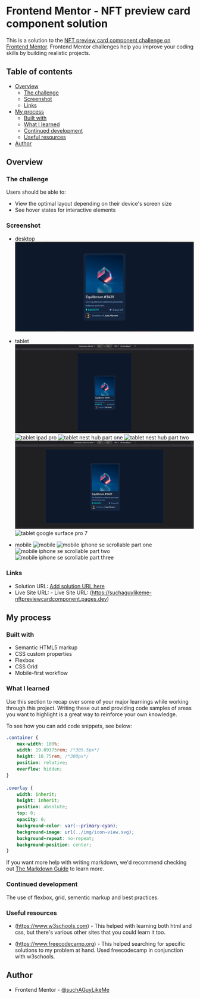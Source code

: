 # Frontend Mentor - NFT preview card component solution

This is a solution to the [NFT preview card component challenge on Frontend Mentor](https://www.frontendmentor.io/challenges/nft-preview-card-component-SbdUL_w0U). Frontend Mentor challenges help you improve your coding skills by building realistic projects.

## Table of contents

-   [Overview](#overview)
    -   [The challenge](#the-challenge)
    -   [Screenshot](#screenshot)
    -   [Links](#links)
-   [My process](#my-process)
    -   [Built with](#built-with)
    -   [What I learned](#what-i-learned)
    -   [Continued development](#continued-development)
    -   [Useful resources](#useful-resources)
-   [Author](#author)

## Overview

### The challenge

Users should be able to:

-   View the optimal layout depending on their device's screen size
-   See hover states for interactive elements

### Screenshot

-   desktop
    ![dekstop](screenshots/desktop.PNG)

-   tablet
    ![tablet ipad air](screenshots/tablet-ipad-air.PNG)
    ![tablet ipad pro](screenshots/tablet-ipad-pro.PNG)
    ![tablet nest hub part one](screenshots/tablet-nest-hub-part-one.PNG)
    ![tablet nest hub part two](screenshots/tablet-nest-hub-part-two.PNG)
    ![tablet nest hub max](screenshots/tablet-nest-hub-max.PNG)
    ![tablet google surface pro 7](screenshots/tablet-surface-pro-7.PNG)

-   mobile
    ![mobile](screenshots/mobile.PNG)
    ![mobile iphone se scrollable part one](screenshots/mobile-iphone-se-part-one.PNG)
    ![mobile iphone se scrollable part two](screenshots/mobile-iphone-se-part-two.PNG)
    ![mobile iphone se scrollable part three](screenshots/mobile-iphone-se-part-three.PNG)

### Links

-   Solution URL: [Add solution URL here](https://your-solution-url.com)
-   Live Site URL: - Live Site URL: (https://suchaguylikeme-nftpreviewcardcomponent.pages.dev)

## My process

### Built with

-   Semantic HTML5 markup
-   CSS custom properties
-   Flexbox
-   CSS Grid
-   Mobile-first workflow

### What I learned

Use this section to recap over some of your major learnings while working through this project. Writing these out and providing code samples of areas you want to highlight is a great way to reinforce your own knowledge.

To see how you can add code snippets, see below:

```css
.container {
    max-width: 100%;
    width: 19.09375rem; /*305.5px*/
    height: 18.75rem; /*300px*/
    position: relative;
    overflow: hidden;
}

.overlay {
    width: inherit;
    height: inherit;
    position: absolute;
    top: 0;
    opacity: 0;
    background-color: var(--primary-cyan);
    background-image: url(../img/icon-view.svg);
    background-repeat: no-repeat;
    background-position: center;
}
```

If you want more help with writing markdown, we'd recommend checking out [The Markdown Guide](https://www.markdownguide.org/) to learn more.

### Continued development

The use of flexbox, grid, sementic markup and best practices.

### Useful resources

-   (https://www.w3schools.com) - This helped with learning both html and css, but there's various other sites that you could learn it too.

-   (https://www.freecodecamp.org) - This helped searching for specific solutions to my problem at hand. Used freecodecamp in conjunction with w3schools.

## Author

-   Frontend Mentor - [@suchAGuyLikeMe](https://www.frontendmentor.io/profile/suchAGuyLikeMe)
